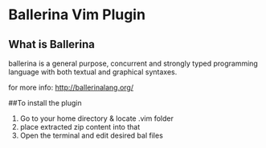 # Ballerina Vim Plugin

## What is Ballerina

ballerina is a general purpose, concurrent and strongly typed
programming language with both textual and graphical syntaxes.

for more info: http://ballerinalang.org/


##To install the plugin  

1. Go to your home directory & locate .vim folder
2. place extracted zip content into that
3. Open the terminal and edit desired bal files

